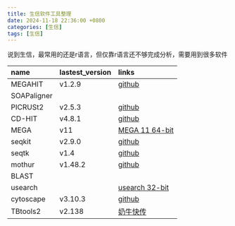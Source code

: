 ```yaml
---
title: 生信软件工具整理
date: 2024-11-18 22:36:00 +0800
categories: [生信]
tags: [生信]
---
```


说到生信，最常用的还是r语言，但仅靠r语言还不够完成分析，需要用到很多软件


|name          |lastest_version  | links    |
|:-------------|:----------------|:---------|
|MEGAHIT |v1.2.9| [github](https://github.com/voutcn/megahit/releases/tag/v1.2.9)|
|SOAPaligner|
|PICRUSt2| v2.5.3 | [github](https://github.com/picrust/picrust2/releases/tag/v2.5.3)|
|CD-HIT|v4.8.1| [github](https://github.com/weizhongli/cdhit/releases/tag/V4.8.1)|
|MEGA |v11 | [MEGA 11 64-bit](https://www.megasoftware.net/)|
|seqkit| v2.9.0| [github](https://github.com/shenwei356/seqkit/releases/tag/v2.9.0)|
|seqtk| v1.4|[github](https://github.com/lh3/seqtk/releases/tag/v1.4)|
|mothur| v1.48.2| [github](https://github.com/mothur/mothur/releases/tag/v1.48.2)|
|BLAST|
|usearch | |[usearch 32-bit](https://www.drive5.com/usearch/download.html)|
|cytoscape  |v3.10.3 |[github](https://github.com/cytoscape/cytoscape/releases/tag/3.10.3)|
|TBtools2 | v2.138| [奶牛快传](https://tbtools.cowtransfer.com/s/0a9cbf41b47b4a) |
